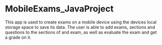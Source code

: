 # MobileExams_JavaProject
This app is used to create exams on a mobile device using the devices local storage space to save its data. The user is able to add exams, sections and questions to the sections of and exam, as well as evaluate the exam and get a grade on it.

